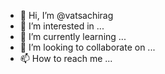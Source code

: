 - 👋 Hi, I’m @vatsachirag
- 👀 I’m interested in ...
- 🌱 I’m currently learning ...
- 💞️ I’m looking to collaborate on ...
- 📫 How to reach me ...

<!---
vatsachirag/vatsachirag is a ✨ special ✨ repository because its `README.md` (this file) appears on your GitHub profile.
You can click the Preview link to take a look at your changes.
--->
